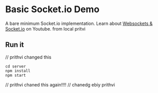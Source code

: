 # Basic Socket.io Demo

A bare minimum Socket.io implementation. Learn about [Websockets & Socket.io](https://youtu.be/1BfCnjr_Vjg) on Youtube.
from local pritvi

## Run it

// prithvi changed this

```
cd server
npm install
npm start
```

// prithvi chaned this again!!!!
// chanedg ebiy prithvi
